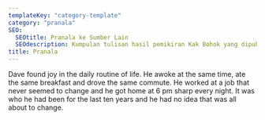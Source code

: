 ```yaml
---
templateKey: "category-template"
category: "pranala"
SEO:
  SEOtitle: Pranala ke Sumber Lain
  SEOdescription: Kumpulan tulisan hasil pemikiran Kak Bohok yang dipublikasi pada situs lain, serta dokumen yang dapat diunduh.
title: Pranala
---
```


Dave found joy in the daily routine of life. He awoke at the same time, ate the same breakfast and drove the same commute. He worked at a job that never seemed to change and he got home at 6 pm sharp every night. It was who he had been for the last ten years and he had no idea that was all about to change.
